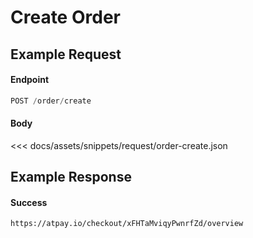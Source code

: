 # Create Order

## Example Request

#### Endpoint
```powershell
POST /order/create
```

#### Body
<<< docs/assets/snippets/request/order-create.json

## Example Response

#### Success
```text
https://atpay.io/checkout/xFHTaMviqyPwnrfZd/overview
```